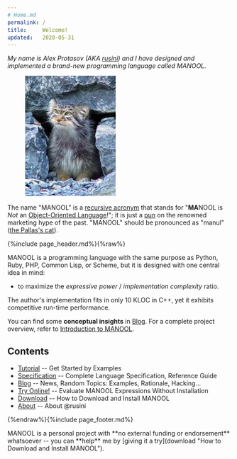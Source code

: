 ```yaml
---
# Home.md
permalink: /
title:     Welcome!
updated:   2020-05-31
---
```


<aside markdown="1" class="right">

*My name is Alex Protasov (AKA [rusini](about "About @rusini")) and I have designed and implemented a brand-new programming language called MANOOL.*

<figure><img src="Manul-Cat.jpeg" width="204" height="272" alt="Pallas's cat" title="Pallas's cat"></figure>

The name "MANOOL" is a [recursive acronym] that stands for "**MA**NOOL is _Not_ an [Object-Oriented Language]!"; it is just a [pun] on the renowned marketing
hype of the past. "MANOOL" should be pronounced as "manul" ([the Pallas's cat]).

[recursive acronym]:        //en.wikipedia.org/wiki/Recursive_acronym        "Wikipedia: Recursive acronym"
[Object-Oriented Language]: //en.wikipedia.org/wiki/Object-oriented_language "Wikipedia: Object-oriented language"
[pun]:                      //en.wikipedia.org/wiki/Pun                      "Wikipedia: Pun"
[the Pallas's cat]:         //en.wikipedia.org/wiki/Pallas%27s_cat           "Wikipedia: Pallas's cat"

</aside>

{%include page_header.md%}{%raw%}


MANOOL is a programming language with the same purpose as Python, Ruby, PHP, Common Lisp, or Scheme, but it is designed with one central idea in mind:
  * to maximize the _expressive power_ / _implementation complexity_ ratio.

The author's implementation fits in only 10 KLOC in C++, yet it exhibits competitive run-time performance.

You can find some **conceptual insights** in [Blog](blog). For a complete project overview, refer to
  [Introduction to MANOOL](specification/introduction-to-manool).

Contents
----------------------------------------------------------------------------------------------------------------------------------------------------------------

+ [Tutorial](tutorial/lesson-1) -- Get Started by Examples
+ [Specification](specification/) -- Complete Language Specification, Reference Guide
+ [Blog](blog/) -- News, Random Topics: Examples, Rationale, Hacking...
+ [Try Online!](eval) -- Evaluate MANOOL Expressions Without Installation
+ [Download](download) -- How to Download and Install MANOOL
+ [About](about) -- About @rusini


{%endraw%}{%include page_footer.md%}

<aside markdown="1">
MANOOL is a personal project with **no external funding or endorsement** whatsoever -- you can **help** me by
  [giving it a try](download "How to Download and Install MANOOL").
</aside>
